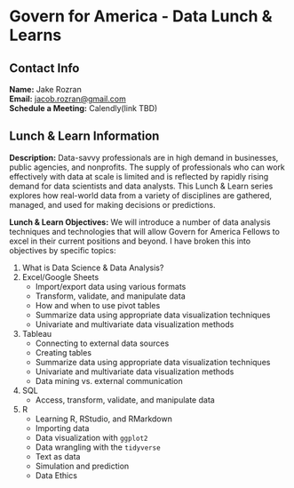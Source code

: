 # Govern for America - Data Lunch & Learns

## Contact Info

**Name:** Jake Rozran  
**Email:** jacob.rozran@gmail.com  
**Schedule a Meeting:** Calendly(link TBD)  

## Lunch & Learn Information

**Description:** Data-savvy professionals are in high demand in businesses, 
public agencies, and nonprofits. The supply of professionals who can work 
effectively with data at scale is limited and is reflected by rapidly rising 
demand for data scientists and data analysts. This Lunch & Learn series explores 
how real-world data from a variety of disciplines are gathered, managed, and 
used for making decisions or predictions. 

**Lunch & Learn Objectives:** We will introduce a number of data analysis 
techniques and technologies that will allow Govern for America Fellows to excel 
in their current positions and beyond. I have broken this into objectives by 
specific topics:

1. What is Data Science & Data Analysis? 
2. Excel/Google Sheets
    - Import/export data using various formats
    - Transform, validate, and manipulate data
    - How and when to use pivot tables
    - Summarize data using appropriate data visualization techniques
    - Univariate and multivariate data visualization methods
3. Tableau
    - Connecting to external data sources
    - Creating tables
    - Summarize data using appropriate data visualization techniques
    - Univariate and multivariate data visualization methods
    - Data mining vs. external communication
3. SQL
    - Access, transform, validate, and manipulate data
4. R
    - Learning R, RStudio, and RMarkdown
    - Importing data
    - Data visualization with `ggplot2`
    - Data wrangling with the `tidyverse`
    - Text as data
    - Simulation and prediction
    - Data Ethics


